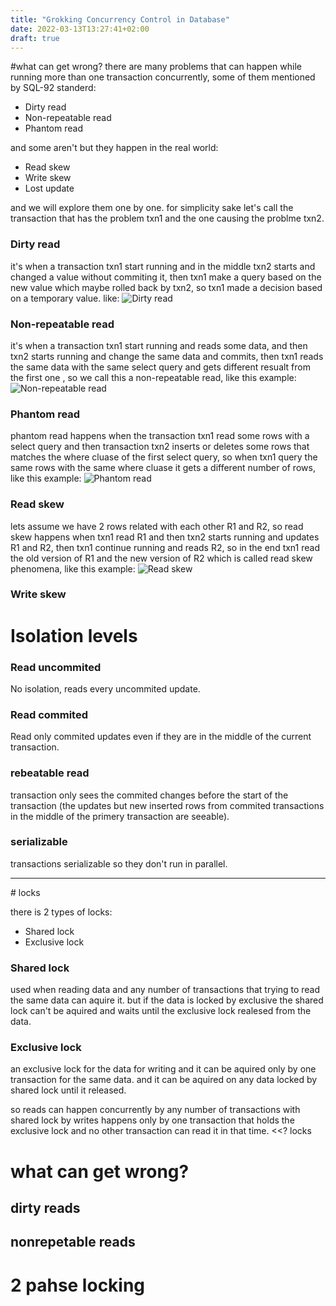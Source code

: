 ```yaml
---
title: "Grokking Concurrency Control in Database"
date: 2022-03-13T13:27:41+02:00
draft: true
---
```


#what can get wrong?
there are many problems that can happen while running more than one transaction concurrently, some of them mentioned by SQL-92 standerd:

 - Dirty read
 - Non-repeatable read
 - Phantom read

 and some aren't but they happen in the real world:
 
 - Read skew
 - Write skew
 - Lost update
 
 and we will explore them one by one.
 for simplicity sake let's call the transaction that has the problem txn1 and the one causing the problme txn2.

### Dirty read
it's when a transaction txn1 start running and in the middle txn2 starts and changed a value without commiting it,  then txn1 make a query based on the new value which maybe rolled back  by txn2, so txn1 made a decision based on a temporary value. like:
![Dirty read](https://docs.google.com/drawings/d/1fLS5Lz97ihHMdMRVHy5izKEv_LhmN4Swf57nzGpXAE0/edit?usp=sharing) 

### Non-repeatable read
it's when a transaction txn1 start running and reads some data, and then txn2 starts running and change the same data and commits, then txn1 reads the same data  with the same select query and gets different resualt from the first one , so we call this a non-repeatable read, like this example:
![Non-repeatable read](https://docs.google.com/drawings/d/1cT--lkzznh-W3XNl0NPHCYDTPhjvc_i2EIxVG1TH8bg/edit?usp=sharing) 

### Phantom read
phantom read happens when the transaction txn1 read some rows with a select query and then transaction txn2 inserts or deletes some rows that matches the where cluase of the first select query, so when txn1 query the same rows with the same where cluase it gets a different number of rows, like this example:
![Phantom read](https://docs.google.com/drawings/d/1ThtxypxFtz2M6fmZAl1bN3ArbYo1zXGwlHzY6PBcskk/edit?usp=sharing)
### Read skew
lets assume we have 2 rows related with each other R1 and R2, so read skew happens when txn1 read R1 and then txn2 starts running and updates R1 and R2, then txn1 continue running and reads R2, so in the end txn1 read the old version of R1 and the new version of R2 which is called read skew phenomena, like this example:
![Read skew](https://docs.google.com/drawings/d/1rGOJfvIC19WNzi7HTGQW45HFjppUwBBotAxKABZu-OI/edit?usp=sharing)
### Write skew


# Isolation levels

### Read uncommited
No isolation, reads every uncommited update.

### Read commited
Read only commited updates even if they are in the middle of the current transaction.

### rebeatable read
transaction only sees the commited changes before the start of the transaction (the updates but new inserted rows from commited transactions in the middle of the primery transaction are seeable).

### serializable
transactions serializable so they don't run in parallel.


----------------



﻿# locks

there is 2 types of locks:
 - Shared lock
 - Exclusive lock

### Shared lock
used when reading data and any number of transactions that trying to read the same data can aquire it. but if the data is locked by exclusive the shared lock can't be aquired and waits until the exclusive lock realesed from the data.

### Exclusive lock
an exclusive lock for the data for writing and it can be aquired only by one transaction for the same data. and it can be aquired on any data locked by shared lock until it released.

so reads can happen concurrently by any number of transactions with shared lock by writes happens only by one transaction that holds the exclusive lock and no other transaction can read it in that time. 
<<? locks

# what can get wrong?
## dirty reads
## nonrepetable reads
# 2 pahse locking
